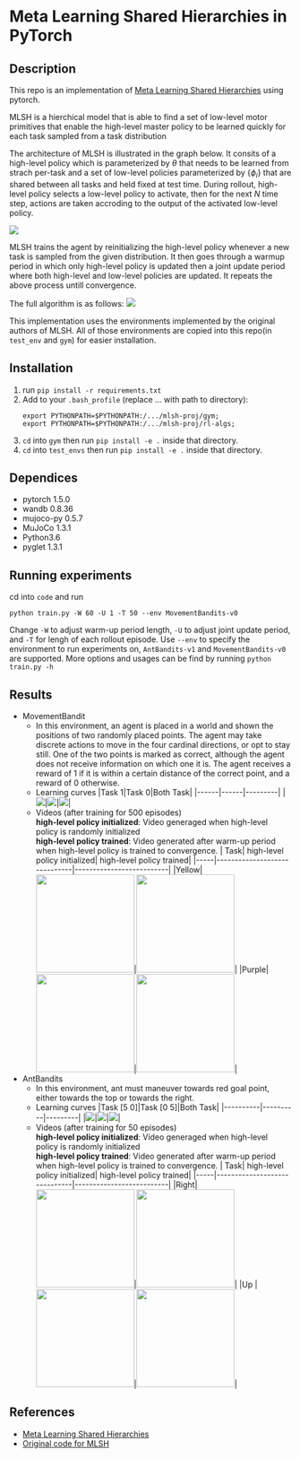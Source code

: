 # Meta Learning Shared Hierarchies in PyTorch

## Description

This repo is an implementation of [Meta Learning Shared Hierarchies](https://arxiv.org/abs/1710.09767) using pytorch.

MLSH is a hierchical model that is able to find a set of low-level motor primitives that enable the high-level master policy to be learned quickly for each task sampled from a task distribution

The architecture of MLSH is illustrated in the graph below. It consits of a high-level policy which is parameterized by $\theta$ that needs to be learned from strach per-task and a set of low-level policies parameterized by $\{\phi_i\}$ that are shared between all tasks and held fixed at test time. During rollout, high-level policy selects a low-level policy to activate, then for the next $N$ time step, actions are taken accroding to the output of the activated low-level policy.

![](assets/mlsh-arch.png)

MLSH trains the agent by reinitializing the high-level policy whenever a new task is sampled from the given distribution. It then goes through a warmup period in which only high-level policy is updated then a joint update period where both high-level and low-level policies are updated. It repeats the above process untill convergence.

The full algorithm is as follows:
![](assets/mlsh_algo.png)

This implementation uses the environments implemented by the original authors of MLSH. All of those environments are copied into this repo(in `test_env` and `gym`) for easier installation.


## Installation
1. run `pip install -r requirements.txt`
2. Add to your `.bash_profile` (replace ... with path to directory):
    ```
    export PYTHONPATH=$PYTHONPATH:/.../mlsh-proj/gym;
    export PYTHONPATH=$PYTHONPATH:/.../mlsh-proj/rl-algs;
    ```
3. `cd` into `gym` then run `pip install -e .` inside that directory.
4. `cd` into `test_envs` then run `pip install -e .` inside that directory.

## Dependices

- pytorch 1.5.0
- wandb 0.8.36
- mujoco-py 0.5.7
- MuJoCo 1.3.1
- Python3.6
- pyglet 1.3.1

## Running experiments

cd into `code` and run
```
python train.py -W 60 -U 1 -T 50 --env MovementBandits-v0
```
Change `-W` to adjust warm-up period length, `-U` to adjust joint update period, and `-T` for lengh of each rollout episode. Use `--env` to specify the environment to run experiments on, `AntBandits-v1` and `MovementBandits-v0` are supported. More options and usages can be find by running `python train.py -h`

## Results
- MovementBandit <br>
  - In this environment, an agent is placed in a world and shown the positions of two randomly placed points. The agent may take discrete actions to move in the four cardinal directions, or opt to stay still. One of the two points is marked as correct, although the agent does not receive information on which one it is. The agent receives a reward of 1 if it is within a certain distance of the correct point, and a reward of 0 otherwise.
  - Learning curves
    |Task 1|Task 0|Both Task|
    |------|------|---------|
    |![](assets/1_trained_reward_mb.png)|![](assets/0_trained_reward_mb.png)|![](assets/trained_reward_mb.png)|
  - Videos (after training for 500 episodes) <br>
    **high-level policy initialized**: Video generaged when high-level policy is randomly initialized<br/>
    **high-level policy trained**: Video generated after warm-up period when high-level policy is trained to convergence.
    | Task| high-level policy initialized| high-level policy trained| 
    |-----|------------------------------|--------------------------|
    |Yellow|<img src="assets/pretrain-video-0.gif" width="175">|<img src="assets/after-warmup-video-0.gif" width="175">|
    |Purple|<img src="assets/pretrain-video-1.gif" width="175">|<img src="assets/after-warmup-video-1.gif" width="175">|
- AntBandits <br>
  - In this environment, ant must maneuver towards red goal point, either towards the top or towards the right.
  - Learning curves
    |Task [5 0]|Task [0 5]|Both Task|
    |----------|----------|---------|
    |![](assets/50_trained_reward.png)|![](assets/05_trained_reward.png)|![](assets/trained_reward_ab.png)|
  - Videos (after training for 50 episodes)<br>
    **high-level policy initialized**: Video generaged when high-level policy is randomly initialized<br/>
    **high-level policy trained**: Video generated after warm-up period when high-level policy is trained to convergence.
    | Task| high-level policy initialized| high-level policy trained| 
    |-----|------------------------------|--------------------------|
    |Right|<img src="assets/pretrain-video-50.gif" width="175">|<img src="assets/warmup-video-50.gif" width="175">|
    |Up   |<img src="assets/pretrain-video-05.gif" width="175">|<img src="assets/warmup-video-05.gif" width="175">|


## References
- [Meta Learning Shared Hierarchies](https://arxiv.org/abs/1710.09767)
- [Original code for MLSH](https://github.com/openai/mlsh)